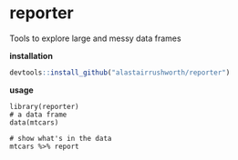 

# reporter

Tools to explore large and messy data frames

__installation__ 

```r
devtools::install_github("alastairrushworth/reporter")
```


__usage__

```{r}
library(reporter)
# a data frame
data(mtcars)

# show what's in the data
mtcars %>% report
```
